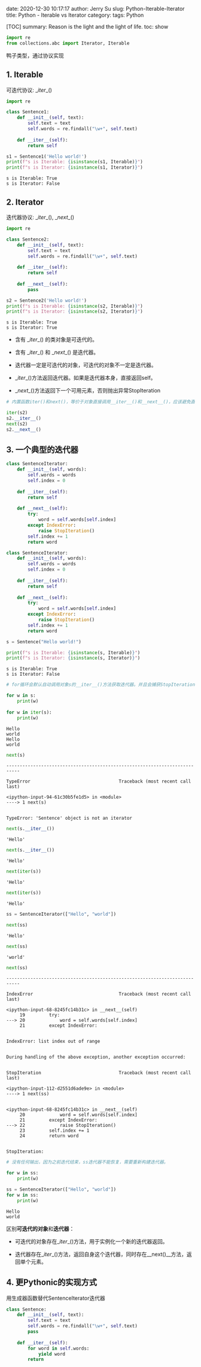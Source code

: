 date: 2020-12-30 10:17:17
author: Jerry Su
slug: Python-Iterable-Iterator
title: Python - Iterable vs Iterator
category: 
tags: Python

[TOC]
summary: Reason is the light and the light of life.
toc: show


```python
import re
from collections.abc import Iterator, Iterable
```

鸭子类型，通过协议实现

## 1. Iterable

可迭代协议: \__iter__()


```python
import re

class Sentence1:
    def __init__(self, text):
        self.text = text
        self.words = re.findall("\w+", self.text)
    
    def __iter__(self):
        return self
```


```python
s1 = Sentence1('Hello world!')
print(f"s is Iterable: {isinstance(s1, Iterable)}")
print(f"s is Iterator: {isinstance(s1, Iterator)}")
```

    s is Iterable: True
    s is Iterator: False


## 2. Iterator

迭代器协议: \__iter__(), \__next__()


```python
import re

class Sentence2:
    def __init__(self, text):
        self.text = text
        self.words = re.findall("\w+", self.text)
    
    def __iter__(self):
        return self
    
    def __next__(self):
        pass
```


```python
s2 = Sentence2('Hello world!')
print(f"s is Iterable: {isinstance(s2, Iterable)}")
print(f"s is Iterator: {isinstance(s2, Iterator)}")
```

    s is Iterable: True
    s is Iterator: True


- 含有 \__iter__() 的类对象是可迭代的。

- 含有 \__iter__() 和 \__next__() 是迭代器。

- 迭代器一定是可迭代的对象，可迭代的对象不一定是迭代器。

- \__iter__()方法返回迭代器。如果是迭代器本身，直接返回self。

- \__next__()方法返回下一个可用元素，否则抛出异常StopIteration


```python
# 内置函数iter()和next()，等价于对象直接调用__iter__()和__next__()，应该避免直接调用。

iter(s2)
s2.__iter__()
next(s2) 
s2.__next__()
```

## 3. 一个典型的迭代器


```python
class SentenceIterator:
    def __init__(self, words):
        self.words = words
        self.index = 0
        
    def __iter__(self):
        return self
    
    def __next__(self):
        try:
            word = self.words[self.index]
        except IndexError:
            raise StopIteration()
        self.index += 1
        return word

class SentenceIterator:
    def __init__(self, words):
        self.words = words
        self.index = 0
        
    def __iter__(self):
        return self
    
    def __next__(self):
        try:
            word = self.words[self.index]
        except IndexError:
            raise StopIteration()
        self.index += 1
        return word
```


```python
s = Sentence("Hello world!")
```


```python
print(f"s is Iterable: {isinstance(s, Iterable)}")
print(f"s is Iterator: {isinstance(s, Iterator)}")
```

    s is Iterable: True
    s is Iterator: False



```python
# for循环会默认自动调用对象s的__iter__()方法获取迭代器。并且会捕获StopIteration异常。

for w in s:
    print(w)
    
for w in iter(s):
    print(w)
```

    Hello
    world
    Hello
    world



```python
next(s)
```


    ---------------------------------------------------------------------------

    TypeError                                 Traceback (most recent call last)

    <ipython-input-94-61c30b5fe1d5> in <module>
    ----> 1 next(s)
    

    TypeError: 'Sentence' object is not an iterator



```python
next(s.__iter__())
```




    'Hello'




```python
next(s.__iter__())
```




    'Hello'




```python
next(iter(s))
```




    'Hello'




```python
next(iter(s))
```




    'Hello'




```python
ss = SentenceIterator(["Hello", "world"])
```


```python
next(ss)
```




    'Hello'




```python
next(ss)
```




    'world'




```python
next(ss)
```


    ---------------------------------------------------------------------------

    IndexError                                Traceback (most recent call last)

    <ipython-input-68-8245fc14b31c> in __next__(self)
         19         try:
    ---> 20             word = self.words[self.index]
         21         except IndexError:


    IndexError: list index out of range

    
    During handling of the above exception, another exception occurred:


    StopIteration                             Traceback (most recent call last)

    <ipython-input-112-d2551d6ade9e> in <module>
    ----> 1 next(ss)
    

    <ipython-input-68-8245fc14b31c> in __next__(self)
         20             word = self.words[self.index]
         21         except IndexError:
    ---> 22             raise StopIteration()
         23         self.index += 1
         24         return word


    StopIteration: 



```python
# 没有任何输出，因为之前迭代结束，ss迭代器不能恢复，需要重新构建迭代器。

for w in ss:
    print(w)
```


```python
ss = SentenceIterator(["Hello", "world"])
for w in ss:
    print(w)
```

    Hello
    world


区别**可迭代的对象**和**迭代器**：

- 可迭代的对象存在\__iter__()方法，用于实例化一个新的迭代器返回。

- 迭代器存在\__iter__()方法，返回自身这个迭代器，同时存在\__next()__方法，返回单个元素。

## 4. 更Pythonic的实现方式

用生成器函数替代SentenceIterator迭代器


```python
class Sentence:
    def __init__(self, text):
        self.text = text
        self.words = re.findall("\w+", self.text)
        pass
    
    def __iter__(self):
        for word in self.words:
            yield word
        return
```
